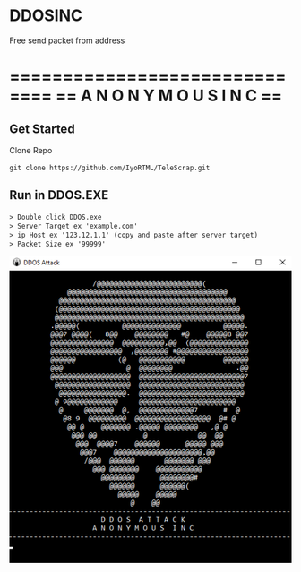 # DDOSINC
Free send packet from address

==============================
== A N O N Y M O U S  I N C ==
==============================

## Get Started
Clone Repo
```
git clone https://github.com/IyoRTML/TeleScrap.git
```

## Run in DDOS.EXE
```
> Double click DDOS.exe
> Server Target ex 'example.com'
> ip Host ex '123.12.1.1' (copy and paste after server target)
> Packet Size ex '99999'
```

![Anonymous INC](https://github.com/IyoRTML/DDOSINC/blob/main/img/ddos_inc.jpg?raw=true)
